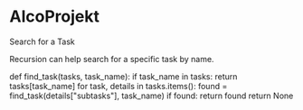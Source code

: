 # AlcoProjekt

 Search for a Task

Recursion can help search for a specific task by name.

def find_task(tasks, task_name):
    if task_name in tasks:
        return tasks[task_name]
    for task, details in tasks.items():
        found = find_task(details["subtasks"], task_name)
        if found:
            return found
    return None
